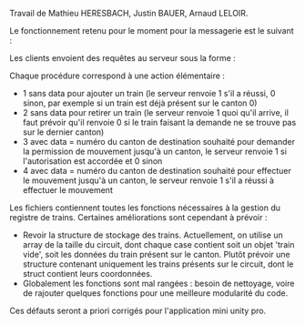 Travail de Mathieu HERESBACH, Justin BAUER, Arnaud LELOIR.

Le fonctionnement retenu pour le moment pour la messagerie est le suivant :

Les clients envoient des requêtes au serveur sous la forme : 
<!-- <nom_train>:<no_procedure>:<data>: -->
Chaque procédure correspond à une action élémentaire : 
- 1 sans data pour ajouter un train (le serveur renvoie 1 s'il a réussi, 0 sinon, par exemple si un train est déjà présent sur le canton 0)
- 2 sans data pour retirer un train (le serveur renvoie 1 quoi qu'il arrive, il faut prévoir qu'il renvoie 0 si le train faisant la demande ne se trouve pas sur le dernier canton)
- 3 avec data = numéro du canton de destination souhaité pour demander la permission de mouvement jusqu'à un canton, le serveur renvoie 1 si l'autorisation est accordée et 0 sinon
- 4 avec data = numéro du canton de destination souhaité pour effectuer le mouvement jusqu'à un canton, le serveur renvoie 1 s'il a réussi à effectuer le mouvement

Les fichiers contiennent toutes les fonctions nécessaires à la gestion du registre de trains. Certaines améliorations sont cependant à prévoir :
- Revoir la structure de stockage des trains. Actuellement, on utilise un array de la taille du circuit, dont chaque case contient soit un objet 'train vide', soit les données du train présent sur le canton. Plutôt prévoir une structure contenant uniquement les trains présents sur le circuit, dont le struct contient leurs coordonnées.
- Globalement les fonctions sont mal rangées : besoin de nettoyage, voire de rajouter quelques fonctions pour une meilleure modularité du code.

Ces défauts seront a priori corrigés pour l'application mini unity pro.